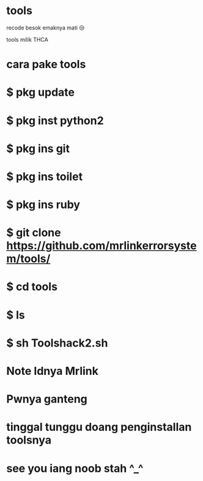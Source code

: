 # tools
recode besok emaknya mati 😒

tools milik THCA 

# cara pake tools
# $ pkg update
# $ pkg inst python2 
# $ pkg ins git
# $ pkg ins toilet
# $ pkg ins ruby
# $ git clone https://github.com/mrlinkerrorsystem/tools/
# $ cd tools
# $ ls
# $ sh Toolshack2.sh

# Note Idnya Mrlink
# Pwnya ganteng

# tinggal tunggu doang penginstallan toolsnya

# see you iang noob stah ^_^

